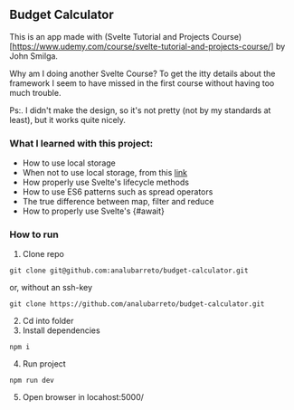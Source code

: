 ## Budget Calculator

This is an app made with (Svelte Tutorial and Projects Course)[https://www.udemy.com/course/svelte-tutorial-and-projects-course/] by John Smilga.

Why am I doing another Svelte Course? To get the itty details about the framework I seem to have missed in the first course without having too much trouble.

Ps:. I didn't make the design, so it's not pretty (not by my standards at least), but it works quite nicely.

### What I learned with this project:

- How to use local storage
- When not to use local storage, from this [link](https://snyk.io/blog/is-localstorage-safe-to-use/?fbclid=IwAR150WFR4CeUzxOzW51sKXs813670rpwPG2pCjxvtRCxemC-8IHhjmRIFNY)
- How properly use Svelte's lifecycle methods
- How to use ES6 patterns such as spread operators
- The true difference between map, filter and reduce
- How to properly use Svelte's {#await}

### How to run

1. Clone repo

```
git clone git@github.com:analubarreto/budget-calculator.git
```

or, without an ssh-key

```
git clone https://github.com/analubarreto/budget-calculator.git
```

2. Cd into folder
3. Install dependencies

```
npm i
```

4. Run project

```
npm run dev
```

5. Open browser in locahost:5000/
